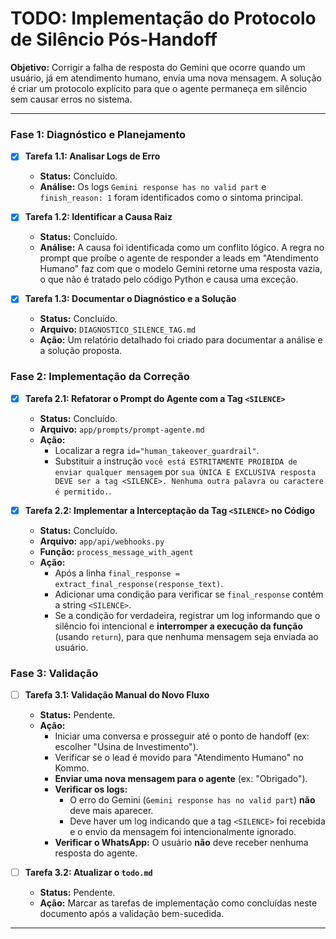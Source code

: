# TODO: Implementação do Protocolo de Silêncio Pós-Handoff

**Objetivo:** Corrigir a falha de resposta do Gemini que ocorre quando um usuário, já em atendimento humano, envia uma nova mensagem. A solução é criar um protocolo explícito para que o agente permaneça em silêncio sem causar erros no sistema.

---

### Fase 1: Diagnóstico e Planejamento

-   [x] **Tarefa 1.1: Analisar Logs de Erro**
    -   **Status:** Concluído.
    -   **Análise:** Os logs `Gemini response has no valid part` e `finish_reason: 1` foram identificados como o sintoma principal.

-   [x] **Tarefa 1.2: Identificar a Causa Raiz**
    -   **Status:** Concluído.
    -   **Análise:** A causa foi identificada como um conflito lógico. A regra no prompt que proíbe o agente de responder a leads em "Atendimento Humano" faz com que o modelo Gemini retorne uma resposta vazia, o que não é tratado pelo código Python e causa uma exceção.

-   [x] **Tarefa 1.3: Documentar o Diagnóstico e a Solução**
    -   **Status:** Concluído.
    -   **Arquivo:** `DIAGNOSTICO_SILENCE_TAG.md`
    -   **Ação:** Um relatório detalhado foi criado para documentar a análise e a solução proposta.

### Fase 2: Implementação da Correção

-   [x] **Tarefa 2.1: Refatorar o Prompt do Agente com a Tag `<SILENCE>`**
    -   **Status:** Concluído.
    -   **Arquivo:** `app/prompts/prompt-agente.md`
    -   **Ação:**
        -   Localizar a regra `id="human_takeover_guardrail"`.
        -   Substituir a instrução `você está ESTRITAMENTE PROIBIDA de enviar qualquer mensagem` por `sua ÚNICA E EXCLUSIVA resposta DEVE ser a tag <SILENCE>. Nenhuma outra palavra ou caractere é permitido.`.

-   [x] **Tarefa 2.2: Implementar a Interceptação da Tag `<SILENCE>` no Código**
    -   **Status:** Concluído.
    -   **Arquivo:** `app/api/webhooks.py`
    -   **Função:** `process_message_with_agent`
    -   **Ação:**
        -   Após a linha `final_response = extract_final_response(response_text)`.
        -   Adicionar uma condição para verificar se `final_response` contém a string `<SILENCE>`.
        -   Se a condição for verdadeira, registrar um log informando que o silêncio foi intencional e **interromper a execução da função** (usando `return`), para que nenhuma mensagem seja enviada ao usuário.

### Fase 3: Validação

-   [ ] **Tarefa 3.1: Validação Manual do Novo Fluxo**
    -   **Status:** Pendente.
    -   **Ação:**
        -   Iniciar uma conversa e prosseguir até o ponto de handoff (ex: escolher "Usina de Investimento").
        -   Verificar se o lead é movido para "Atendimento Humano" no Kommo.
        -   **Enviar uma nova mensagem para o agente** (ex: "Obrigado").
        -   **Verificar os logs:**
            -   O erro do Gemini (`Gemini response has no valid part`) **não** deve mais aparecer.
            -   Deve haver um log indicando que a tag `<SILENCE>` foi recebida e o envio da mensagem foi intencionalmente ignorado.
        -   **Verificar o WhatsApp:** O usuário **não** deve receber nenhuma resposta do agente.

-   [ ] **Tarefa 3.2: Atualizar o `todo.md`**
    -   **Status:** Pendente.
    -   **Ação:** Marcar as tarefas de implementação como concluídas neste documento após a validação bem-sucedida.

---